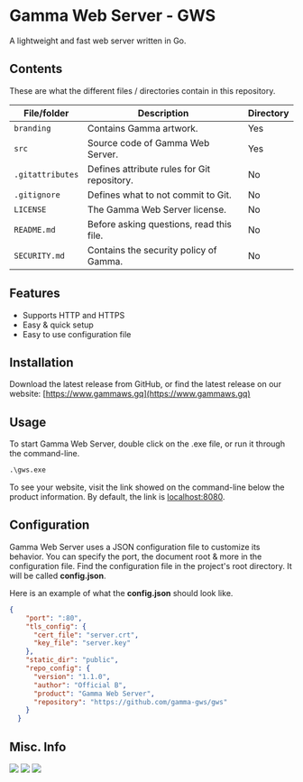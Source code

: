 # Gamma Web Server - GWS

A lightweight and fast web server written in Go.

## Contents

These are what the different files / directories contain in this repository.

| File/folder       | Description                                | Directory |
|-------------------|--------------------------------------------|-----------|
| `branding`        | Contains Gamma artwork.                    | Yes       |
| `src`             | Source code of Gamma Web Server.           | Yes       |
| `.gitattributes`  | Defines attribute rules for Git repository.| No        |
| `.gitignore`      | Defines what to not commit to Git.         | No        |
| `LICENSE`         | The Gamma Web Server license.              | No        |
| `README.md`       | Before asking questions, read this file.   | No        |
| `SECURITY.md`     | Contains the security policy of Gamma.     | No        |

## Features

- Supports HTTP and HTTPS
- Easy & quick setup
- Easy to use configuration file

## Installation

Download the latest release from GitHub, or find the latest release on our website: [https://www.gammaws.gq](https://www.gammaws.gq)

## Usage

To start Gamma Web Server, double click on the .exe file, or run it through the command-line.

```cmd
.\gws.exe
```

To see your website, visit the link showed on the command-line below the product information. By default, the link is [localhost:8080](localhost:8080).

## Configuration

Gamma Web Server uses a JSON configuration file to customize its behavior. You can specify the port, the document root & more in the configuration file. Find the configuration file in the project's root directory. It will be called **config.json**.

Here is an example of what the **config.json** should look like.

```json
{
    "port": ":80",
    "tls_config": {
      "cert_file": "server.crt",
      "key_file": "server.key"
    },
    "static_dir": "public",
    "repo_config": {
      "version": "1.1.0",
      "author": "Official B",
      "product": "Gamma Web Server",
      "repository": "https://github.com/gamma-gws/gws"
    }
  }  
```

## Misc. Info

![](https://img.shields.io/github/go-mod/go-version/r1con/gws) ![](https://img.shields.io/github/v/release/r1c0n/gws?include_prereleases) ![](https://img.shields.io/github/license/r1c0n/gws)
